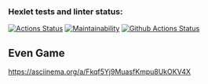 ### Hexlet tests and linter status:
[![Actions Status](https://github.com/AntinDehoda/php-project-lvl1/workflows/hexlet-check/badge.svg)](https://github.com/AntinDehoda/php-project-lvl1/actions)
[![Maintainability](https://api.codeclimate.com/v1/badges/a99a88d28ad37a79dbf6/maintainability)](https://codeclimate.com/github/codeclimate/codeclimate/maintainability)
[![Github Actions Status](https://github.com/AntinDehoda/php-project-lvl1/workflows/Linter/badge.svg?branch=main)](https://github.com/AntinDehoda/php-project-lvl1/actions)


## Even Game
https://asciinema.org/a/Fkqf5Yj9MuasfKmpu8UkOKV4X

